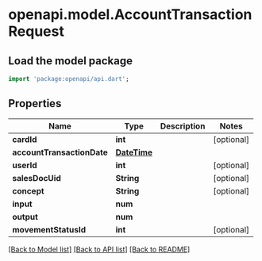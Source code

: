 # openapi.model.AccountTransactionRequest

## Load the model package
```dart
import 'package:openapi/api.dart';
```

## Properties
Name | Type | Description | Notes
------------ | ------------- | ------------- | -------------
**cardId** | **int** |  | [optional] 
**accountTransactionDate** | [**DateTime**](DateTime.md) |  | 
**userId** | **int** |  | [optional] 
**salesDocUid** | **String** |  | [optional] 
**concept** | **String** |  | [optional] 
**input** | **num** |  | 
**output** | **num** |  | 
**movementStatusId** | **int** |  | [optional] 

[[Back to Model list]](../README.md#documentation-for-models) [[Back to API list]](../README.md#documentation-for-api-endpoints) [[Back to README]](../README.md)


